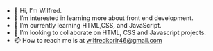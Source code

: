 - 👋 Hi, I’m Wilfred.
- 👀 I’m interested in learning more about front end development.
- 🌱 I’m currently learning HTML,CSS, and JavaScript.
- 💞️ I’m looking to collaborate on HTML, CSS and Javascript projects.
- 📫 How to reach me is at wilfredkorir46@gmail.com

<!---
Will-KE/Will-KE is a ✨ special ✨ repository because its `README.md` (this file) appears on your GitHub profile.
You can click the Preview link to take a look at your changes.
--->
